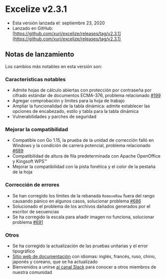 # Excelize v2.3.1

* Esta versión lanzada el: septiembre 23, 2020
* Lanzado en GitHub: [https://github.com/xuri/excelize/releases/tag/v2.3.1](https://github.com/xuri/excelize/releases/tag/v2.3.1)

## Notas de lanzamiento

Los cambios más notables en esta versión son:

### Características notables

* Admite hojas de cálculo abiertas con protección por contraseña por cifrado estándar de documentos ECMA-376, problema relacionado [#199](https://github.com/xuri/excelize/issues/199)
* Agregar comprobación y límites para la hoja de trabajo
* Ampliar la funcionalidad de la tabla dinámica: admite establecer las opciones de encabezado, estilo y tabla para la tabla dinámica
* Vulnerabilidades y parches de seguridad

### Mejorar la compatibilidad

* Compatible con Go 1.15, la prueba de la unidad de corrección falló en Windows y la condición de carrera potencial, problema relacionado [#689](https://github.com/xuri/excelize/issues/689)
* Compatibilidad de altura de fila predeterminada con Apache OpenOffice y Kingsoft WPS&trade;
* Mejorar la compatibilidad con la pista fonética y el color de la pestaña de la hoja

### Corrección de errores

* Se han corregido los límites de la rebanada `RemoveRow` fuera del rango causando pánico en algunos casos, solucionar problema [#686](https://github.com/xuri/excelize/issues/686)
* Solucionado el problema de los archivos dañados generados por el escritor de secuencias
* Se ha corregido la escala para añadir imagen no funciona, solucionar problema [#691](https://github.com/xuri/excelize/issues/691)

### Otros

* Se ha corregido la actualización de las pruebas unitarias y el error tipográfico
* [Sitio web de documentación](https://xuri.me/excelize) con idiomas: inglés, francés, ruso, chino, japonés y coreano, que se ha actualizado
* Bienvenidos a unirse [al canal Slack](https://join.slack.com/t/xuri/shared_invite/zt-eriqdkeo-wV04zcCdBiiZveFgY86Wzw) para conocer a otros miembros de nuestra comunidad
